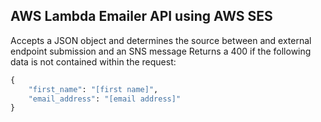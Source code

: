 ## AWS Lambda Emailer API using AWS SES

Accepts a JSON object and determines the source between and external endpoint submission and an SNS message
Returns a 400 if the following data is not contained within the request:

```python
{
	"first_name": "[first name]",
	"email_address": "[email address]"
}
```